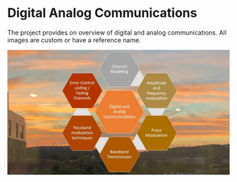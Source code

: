 # Digital Analog Communications

The project provides on overview of digital and analog communications. All images are custom or have a reference name.

![image](DigitalAnalogCommunications.jpg)
